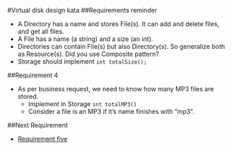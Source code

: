 #Virtual disk design kata
##Requirements reminder
* A Directory has a name and stores File(s). It can add and delete files, and get all files.
* A File has a name (a string) and a size (an int).
* Directories can contain File(s) but also Directory(s). So generalize both as Resource(s). Did you use Composite pattern?
* Storage should implement ```int totalSize();```

##Requirement 4
* As per business request, we need to know how many MP3 files are stored.
    * Implement in Storage ```int totalMP3()```
    * Consider a file is an MP3 if it’s name finishes with “mp3”.

##Next Requirement
* [Requirement five](../master/requirement-5/README.md)
